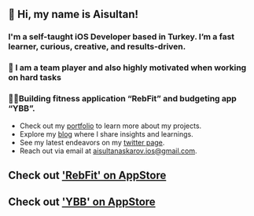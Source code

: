 ## 👋 Hi, my name is Aisultan! 
### I'm a self-taught iOS Developer based in Turkey. I’m a fast learner, curious, creative, and results-driven. 
### 💪 I am a team player and also highly motivated when working on hard tasks
### 👨‍💻Building fitness application “RebFit” and budgeting app “YBB”.

* Check out my [portfolio](https://www.aisultanios.dev) to learn more about my projects.
* Explore my [blog](https://medium.com/@aisultan.askarov) where I share insights and learnings.
* See my latest endeavors on my [twitter page](https://twitter.com/aisultanios).
* Reach out via email at [aisultanaskarov.ios@gmail.com](aisultanaskarov.ios@gmail.com).

## Check out ['RebFit' on AppStore](https://apps.apple.com/us/app/rebfit-home-gym-workouts/id6443868811)                                                                                                                                              
## Check out ['YBB' on AppStore](https://apps.apple.com/us/app/ybb-budget-expense-planner/id6467672552)
